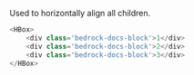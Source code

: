 Used to horizontally align all children.

```js
<HBox>
    <div class='bedrock-docs-block'>1</div>
    <div class='bedrock-docs-block'>2</div>
    <div class='bedrock-docs-block'>3</div>
</HBox>
```
